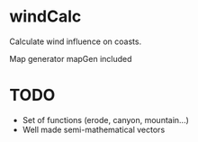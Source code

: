 windCalc
========

Calculate wind influence on coasts.

Map generator mapGen included


TODO
========
* Set of functions (erode, canyon, mountain...)
* Well made semi-mathematical vectors
